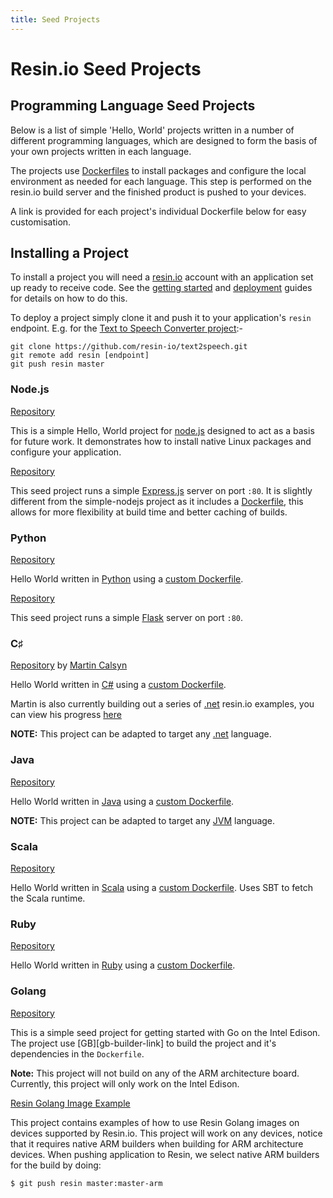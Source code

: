 ```yaml
---
title: Seed Projects
---
```


# Resin.io Seed Projects

## Programming Language Seed Projects

Below is a list of simple 'Hello, World' projects written in a number of
different programming languages, which are designed to form the basis of your
own projects written in each language.

The projects use [Dockerfiles][dockerfile] to install packages and configure the
local environment as needed for each language. This step is performed on the
resin.io build server and the finished product is pushed to your devices.

A link is provided for each project's individual Dockerfile below for easy
customisation.

## Installing a Project

To install a project you will need a [resin.io][resin] account with an
application set up ready to receive code. See the
[getting started][getting-started] and [deployment][deploy] guides for details
on how to do this.

To deploy a project simply clone it and push it to your application's `resin`
endpoint. E.g. for the [Text to Speech Converter project][text2speech]:-

```
git clone https://github.com/resin-io/text2speech.git
git remote add resin [endpoint]
git push resin master
```

### Node.js

[Repository][simple-nodejs]

This is a simple Hello, World project for [node.js][node] designed to act as a
basis for future work. It demonstrates how to install native Linux packages and
configure your application.

[Repository][simple-nodejs-server-link]

This seed project runs a simple [Express.js][expressjs-link] server on port `:80`.
It is slightly different from the simple-nodejs project as it includes a [Dockerfile][resin-dockerfile-guide], this allows for more flexibility at build time and better caching of builds.

### Python

[Repository][hello-python]

Hello World written in [Python][python] using a [custom Dockerfile][python-dockerfile].

[Repository][simple-python-server-link]

This seed project runs a simple [Flask][flask-python-link] server on port `:80`.

### C♯

[Repository][hello-dotnet] by [Martin Calsyn][martincalsyn]

Hello World written in [C#][csharp] using a
[custom Dockerfile][csharp-dockerfile].

Martin is also currently building out a series of [.net][dotnet] resin.io examples, you can view his progress [here][dotnet-lib]

__NOTE:__ This project can be adapted to target any [.net][dotnet] language.

### Java

[Repository][hello-java]

Hello World written in [Java][java] using a
[custom Dockerfile][java-dockerfile].

__NOTE:__ This project can be adapted to target any [JVM][jvm] language.

### Scala

[Repository][hello-scala]

Hello World written in [Scala][scala] using a
[custom Dockerfile][scala-dockerfile]. Uses SBT to fetch the Scala runtime.

### Ruby

[Repository][hello-ruby]

Hello World written in [Ruby][ruby] using a [custom Dockerfile][ruby-dockerfile].

[dockerfile]:/deployment/dockerfile
[text2speech]:https://github.com/resin-io/text2speech

### Golang

[Repository][golang-seed-link]

This is a simple seed project for getting started with Go on the Intel Edison.
The project use [GB][gb-builder-link] to build the project and it's dependencies
in the `Dockerfile`.

__Note:__ This project will not build on any of the ARM architecture board. Currently,
this project will only work on the Intel Edison.

[Resin Golang Image Example][golang-image-link]

This project contains examples of how to use Resin Golang images on devices supported by Resin.io.
This project will work on any devices, notice that it requires native ARM builders when building for ARM architecture devices.
When pushing application to Resin, we select native ARM builders for the build by doing:
```
$ git push resin master:master-arm
```

<!-- ###Language Demo Projects Links  -->

[csharp]:http://msdn.microsoft.com/en-gb/vstudio/hh341490.aspx
[dotnet]:http://www.microsoft.com/net
[jvm]:http://en.wikipedia.org/wiki/Java_virtual_machine
[java]:https://www.java.com/en/
[scala]:http://scala-lang.org/
[python]:https://www.python.org/
[ruby]:https://www.ruby-lang.org/en/
[dotnet-lib]:https://github.com/ResinIoDotNetExamples
[node]:https://nodejs.org/
[expressjs-link]:http://expressjs.com/
[flask-python-link]:http://flask.pocoo.org/

[simple-nodejs]:https://github.com/resin-io/basic-resin-node-project
[simple-nodejs-server-link]:https://github.com/resin-io-projects/simple-server-node.git
[hello-dotnet]:https://github.com/ResinIoDotNetExamples/Example-01-HelloWorld
[hello-java]:https://github.com/nghiant2710/Hello-Java
[hello-scala]:https://github.com/elecnix/Hello-Scala
[hello-python]:https://github.com/alexandrosm/hello-python
[simple-python-server-link]:https://github.com/resin-io-projects/simple-server-python.git
[hello-ruby]:https://github.com/nghiant2710/Hello-Ruby
[golang-seed-link]:https://github.com/shaunmulligan/resin-golang-seed.git
[golang-image-link]:https://github.com/nghiant2710/resin-golang-example.git

[csharp-dockerfile]:https://github.com/ResinIoDotNetExamples/Example-01-HelloWorld/blob/master/Dockerfile
[java-dockerfile]:https://github.com/resin-io/Hello-Java/blob/master/Dockerfile
[scala-dockerfile]:https://github.com/elecnix/Hello-Scala/blob/master/Dockerfile
[python-dockerfile]:https://github.com/alexandrosm/hello-python/blob/master/Dockerfile
[ruby-dockerfile]:https://github.com/resin-io/Hello-Ruby/blob/master/Dockerfile

[martincalsyn]: https://github.com/martincalsyn

<!-- ###general -->
[deploy]:/deployment/deployment
[getting-started]:/installing/gettingStarted
[resin]:https://resin.io
[resin-dockerfile-guide]:/deployment/dockerfile
